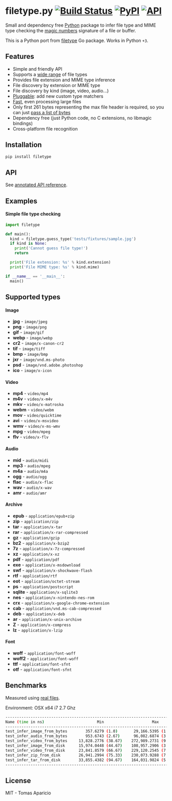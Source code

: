 # filetype.py [![Build Status](https://travis-ci.org/h2non/filetype.py.svg?branch=master)](https://travis-ci.org/h2non/filetype.py) [![PyPI](https://img.shields.io/pypi/v/filetype.svg?maxAge=2592000?style=flat-square)](https://pypi.python.org/pypi/filetype) [![API](https://img.shields.io/badge/api-docs-green.svg)](https://h2non.github.io/filetype.py)

Small and dependency free [Python](http://python.org) package to infer file type and MIME type checking the [magic numbers](https://en.wikipedia.org/wiki/Magic_number_(programming)#Magic_numbers_in_files) signature of a file or buffer.

This is a Python port from [filetype](https://github.com/h2non/) Go package. 
Works in Python `+3`.

## Features

- Simple and friendly API
- Supports a [wide range](#supported-types) of file types
- Provides file extension and MIME type inference
- File discovery by extension or MIME type 
- File discovery by kind (image, video, audio...)
- [Pluggable](#add-additional-file-type-matchers): add new custom type matchers 
- [Fast](#benchmarks), even processing large files
- Only first 261 bytes representing the max file header is required, so you can just [pass a list of bytes](#file-header)
- Dependency free (just Python code, no C extensions, no libmagic bindings)
- Cross-platform file recognition

## Installation

```bash
pip install filetype
```

## API

See [annotated API reference](https://h2non.github.io/filetype.py/).

## Examples

#### Simple file type checking

```python
import filetype

def main():
  kind = filetype.guess_type('tests/fixtures/sample.jpg')
  if kind is None:
    print('Cannot guess file type!')
    return

  print('File extension: %s' % kind.extension)
  print('File MIME type: %s' % kind.mime)

if __name__ == '__main__':
  main()
```

## Supported types

#### Image

- **jpg** - `image/jpeg`
- **png** - `image/png`
- **gif** - `image/gif`
- **webp** - `image/webp`
- **cr2** - `image/x-canon-cr2`
- **tif** - `image/tiff`
- **bmp** - `image/bmp`
- **jxr** - `image/vnd.ms-photo`
- **psd** - `image/vnd.adobe.photoshop`
- **ico** - `image/x-icon`

#### Video

- **mp4** - `video/mp4`
- **m4v** - `video/x-m4v`
- **mkv** - `video/x-matroska`
- **webm** - `video/webm`
- **mov** - `video/quicktime`
- **avi** - `video/x-msvideo`
- **wmv** - `video/x-ms-wmv`
- **mpg** - `video/mpeg`
- **flv** - `video/x-flv`

#### Audio

- **mid** - `audio/midi`
- **mp3** - `audio/mpeg`
- **m4a** - `audio/m4a`
- **ogg** - `audio/ogg`
- **flac** - `audio/x-flac`
- **wav** - `audio/x-wav`
- **amr** - `audio/amr`

#### Archive

- **epub** - `application/epub+zip`
- **zip** - `application/zip`
- **tar** - `application/x-tar`
- **rar** - `application/x-rar-compressed`
- **gz** - `application/gzip`
- **bz2** - `application/x-bzip2`
- **7z** - `application/x-7z-compressed`
- **xz** - `application/x-xz`
- **pdf** - `application/pdf`
- **exe** - `application/x-msdownload`
- **swf** - `application/x-shockwave-flash`
- **rtf** - `application/rtf`
- **eot** - `application/octet-stream`
- **ps** - `application/postscript`
- **sqlite** - `application/x-sqlite3`
- **nes** - `application/x-nintendo-nes-rom`
- **crx** - `application/x-google-chrome-extension`
- **cab** - `application/vnd.ms-cab-compressed`
- **deb** - `application/x-deb`
- **ar** - `application/x-unix-archive`
- **Z** - `application/x-compress`
- **lz** - `application/x-lzip`

#### Font

- **woff** - `application/font-woff`
- **woff2** - `application/font-woff`
- **ttf** - `application/font-sfnt`
- **otf** - `application/font-sfnt`

## Benchmarks

Measured using [real files](https://github.com/h2non/filetype.py/tree/master/tests/fixtures). 

Environment: OSX x64 i7 2.7 Ghz

```bash
------------------------------------------------------------------------------------------ benchmark: 7 tests ------------------------------------------------------------------------------------------
Name (time in ns)                       Min                     Max                   Mean                StdDev                 Median                   IQR            Outliers(*)  Rounds  Iterations
--------------------------------------------------------------------------------------------------------------------------------------------------------------------------------------------------------
test_infer_image_from_bytes        357.6279 (1.0)       29,166.5395 (1.0)       1,642.3360 (1.0)        380.9934 (1.0)       1,509.9843 (1.0)        158.9457 (1.0)       9095;13752  102301           6
test_infer_audio_from_bytes        953.6743 (2.67)      96,082.6874 (3.29)     16,534.5880 (10.07)    3,002.1143 (7.88)     15,974.0448 (10.58)      953.6743 (6.00)       4514;6051   41528           1
test_infer_video_from_bytes     13,828.2776 (38.67)    272,989.2731 (9.36)     16,151.3144 (9.83)     3,361.2320 (8.82)     15,020.3705 (9.95)       953.6743 (6.00)       2522;2887   22193           1
test_infer_image_from_disk      15,974.0448 (44.67)    108,957.2906 (3.74)     18,621.0844 (11.34)    3,895.4441 (10.22)    17,166.1377 (11.37)    1,192.0929 (7.50)       1528;1804   10206           1
test_infer_video_from_disk      23,841.8579 (66.67)    229,120.2545 (7.86)     28,691.3476 (17.47)    6,242.9901 (16.39)    25,987.6251 (17.21)    4,053.1158 (25.50)      1987;1247   15651           1
test_infer_zip_from_disk        26,941.2994 (75.33)    230,073.9288 (7.89)     32,123.3861 (19.56)    7,524.4988 (19.75)    29,087.0667 (19.26)    4,768.3716 (30.00)      1349;1292   16132           1
test_infer_tar_from_disk        33,855.4382 (94.67)    164,031.9824 (5.62)     36,884.4401 (22.46)    4,489.4443 (11.78)    36,001.2054 (23.84)      953.6743 (6.00)       1036;1828   14666           1
--------------------------------------------------------------------------------------------------------------------------------------------------------------------------------------------------------
```

## License

MIT - Tomas Aparicio
